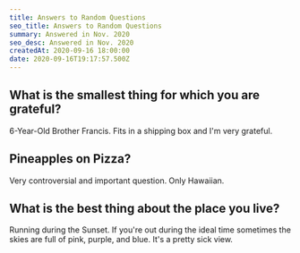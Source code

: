 ```yaml
---
title: Answers to Random Questions
seo_title: Answers to Random Questions
summary: Answered in Nov. 2020
seo_desc: Answered in Nov. 2020
createdAt: 2020-09-16 18:00:00
date: 2020-09-16T19:17:57.500Z
---
```


## What is the smallest thing for which you are grateful?

  6-Year-Old Brother Francis. Fits in a shipping box and I'm very grateful.


## Pineapples on Pizza?

  Very controversial and important question. Only Hawaiian.


## What is the best thing about the place you live?

  Running during the Sunset. If you're out during the ideal time sometimes the skies are full of pink, purple, and blue. It's a pretty sick view.


